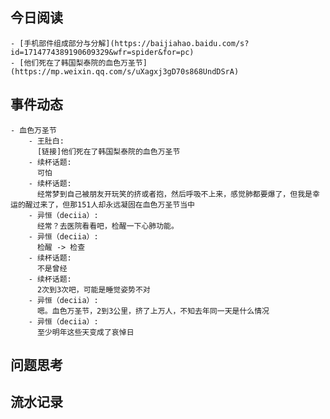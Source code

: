 ## 今日阅读
	- [手机部件组成部分与分解](https://baijiahao.baidu.com/s?id=1714774389190609329&wfr=spider&for=pc)
	- [他们死在了韩国梨泰院的血色万圣节](https://mp.weixin.qq.com/s/uXagxj3gD70s868UndDSrA)
## 事件动态
	- 血色万圣节
		- 王肚白:
		  [链接]他们死在了韩国梨泰院的血色万圣节
		- 续杯话题:
		  可怕
		- 续杯话题:
		  经常梦到自己被朋友开玩笑的挤或者抱，然后呼吸不上来，感觉肺都要爆了，但我是幸运的醒过来了，但那151人却永远凝固在血色万圣节当中
		- 异恒（deciia）:
		  经常？去医院看看吧，检醒一下心肺功能。
		- 异恒（deciia）:
		  检醒 -> 检查
		- 续杯话题:
		  不是曾经
		- 续杯话题:
		  2次到3次吧，可能是睡觉姿势不对
		- 异恒（deciia）:
		  嗯。血色万圣节，2到3公里，挤了上万人，不知去年同一天是什么情况
		- 异恒（deciia）:
		  至少明年这些天变成了哀悼日
## 问题思考
## 流水记录